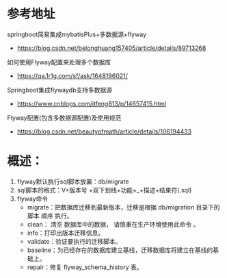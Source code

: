 # 参考地址
springboot简易集成mybatisPlus+多数据源+flyway
- https://blog.csdn.net/belonghuang157405/article/details/89713268

如何使用Flyway配置来处理多个数据库
- https://qa.1r1g.com/sf/ask/1648196021/

Springboot集成flywaydb支持多数据源
- https://www.cnblogs.com/itfeng813/p/14657415.html

Flyway配置(包含多数据源配置)及使用规范
- https://blog.csdn.net/beautyofmath/article/details/106194433

# 概述：
1. flyway默认执行sql脚本放置：db/migrate
2. sql脚本的格式：V+版本号 +双下划线+功能+_+描述+结束符(.sql)
3. flyway命令
   - migrate：把数据库迁移到最新版本，迁移是根据 db/migration 目录下的脚本 顺序 执行。
   - clean： 清空 数据库中的数据， 请慎重在生产环境使用此命令 。
   - info：打印出版本迁移信息。
   - validate：验证要执行的迁移脚本。
   - baseline：为已经存在的数据库建立基线，迁移数据库将建立在基线的基础上。
   - repair：修复 flyway_schema_history 表。
